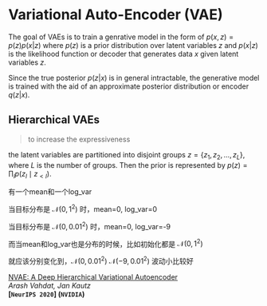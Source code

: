 # Variational Auto-Encoder (VAE)

The goal of VAEs is to train a genrative model in the form of $p(x, z) = p(z) p(x|z)$ where $p(z)$ is a prior distribution over latent variables $z$ and $p(x|z)$ is the likelihood function or decoder that generates data $x$ given latent variables $z$. 

Since the true posterior $p(z|x)$ is in general intractable, the generative model is trained with the aid of an approximate posterior distribution or encoder $q(z|x)$.





## Hierarchical VAEs

> to increase the expressiveness

the latent variables are partitioned into disjoint groups $z = \{ z_1, z_2, \dots, z_L\}$, where $L$ is the number of groups. Then the prior is represented by $p(z) = \prod_{l} p\left(z_{l} \mid z_{<l}\right)$.



有一个mean和一个log_var



当目标分布是 $\mathcal{N}(0,1^2)$ 时，mean=0, log_var=0

当目标分布是 $\mathcal{N}(0,0.01^2)$ 时，mean=0, log_var=-9

而当mean和log_var也是分布的时候，比如初始化都是 $\mathcal{N}(0, 1^2)$

就应该分别变化到，$\mathcal{N}(0, 0.01^2)$ $\mathcal{N}(-9, 0.01^2)$ 波动小比较好





[NVAE: A Deep Hierarchical Variational Autoencoder](https://arxiv.org/pdf/2007.03898.pdf)  
*Arash Vahdat, Jan Kautz*  
**[`NeurIPS 2020`] (`NVIDIA`)**
